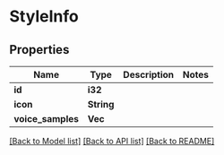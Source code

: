 # StyleInfo

## Properties
Name | Type | Description | Notes
------------ | ------------- | ------------- | -------------
**id** | **i32** |  | 
**icon** | **String** |  | 
**voice_samples** | **Vec<String>** |  | 

[[Back to Model list]](../README.md#documentation-for-models) [[Back to API list]](../README.md#documentation-for-api-endpoints) [[Back to README]](../README.md)


